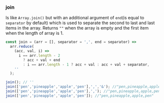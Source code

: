 ### join

Is like `Array.join()` but with an additional argument of `end`(is equal to `separator` by default) which is used to separate the second to last and last items in the array. Returns `""` when the array is empty and the first item when the length of array is 1.

```js
const join = (arr = [], separator = ',', end = separator) =>
  arr.reduce(
    (acc, val, i) =>
      i == arr.length - 2
        ? acc + val + end
        : i == arr.length - 1 ? acc + val : acc + val + separator,
    ''
  );

```

```js
join(); // ''
join(['pen','pineapple','apple','pen'],',','&'); //"pen,pineapple,apple&pen"
join(['pen','pineapple','apple','pen'],','); //"pen,pineapple,apple,pen"
join(['pen','pineapple','apple','pen']); //"pen,pineapple,apple,pen"
```
